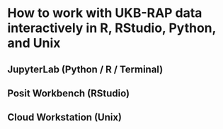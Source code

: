 # How to work with UKB-RAP data interactively in R, RStudio, Python, and Unix

## JupyterLab (Python / R / Terminal)

## Posit Workbench (RStudio)

## Cloud Workstation (Unix)
